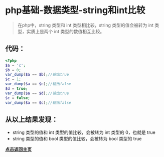 # php基础-数据类型-string和int比较

> 在php中，string 类型和 int 类型相比较，string 类型的值会被转为 int 类型，实质上是两个 int 类型的数值相互比较。

## 代码：

```php
<?php
$a = 'c';
$b = 0;
var_dump($a == $b);//输出true
$c = 1;
var_dump($a == $c);//输出false
$d = true;
var_dump($a == $d);//输出true
$c = false;
var_dump($a == $c);//输出false
```



## 从以上结果发现：

- string 类型的值和 int 类型的值比较，会被转为 int 类型的 0，也就是 true
- string 类型的值和 bool 类型的值比较，会被转为 bool 类型的 true 







**[点击返回主页](https://liudandandear.gitee.io)**